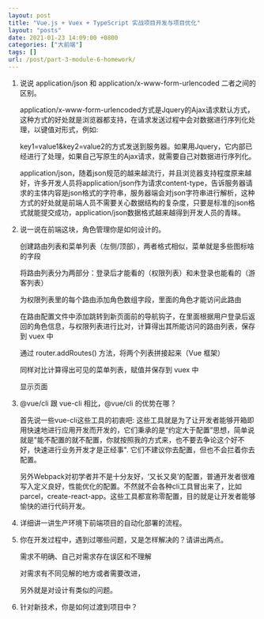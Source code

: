```yaml
---
layout: post
title: "Vue.js + Vuex + TypeScript 实战项目开发与项目优化"
layout: "posts"
date: 2021-01-23 14:09:00 +0800
categories: ["大前端"]
tags: []
url: /post/part-3-module-6-homework/
---
```


1. 说说 application/json 和 application/x-www-form-urlencoded 二者之间的区别。 

    application/x-www-form-urlencoded方式是Jquery的Ajax请求默认方式，这种方式的好处就是浏览器都支持，在请求发送过程中会对数据进行序列化处理，以键值对形式，例如:
    
    key1=value1&key2=value2的方式发送到服务器。如果用Jquery，它内部已经进行了处理，如果自己写原生的Ajax请求，就需要自己对数据进行序列化。
    
    application/json，随着json规范的越来越流行，并且浏览器支持程度原来越好，许多开发人员将application/json作为请求content-type，告诉服务器请求的主体内容是json格式的字符串，服务器端会对json字符串进行解析，这种方式的好处就是前端人员不需要关心数据结构的复杂度，只要是标准的json格式就能提交成功，application/json数据格式越来越得到开发人员的青睐。
   
2. 说一说在前端这块，角色管理你是如何设计的。
   
   创建路由列表和菜单列表（左侧/顶部），两者格式相似，菜单就是多些图标啥的字段
   
   将路由列表分为两部分：登录后才能看的（权限列表）和未登录也能看的（游客列表）
   
   为权限列表里的每个路由添加角色数组字段，里面的角色才能访问此路由
   
   在路由配置文件中添加跳转到新页面前的导航钩子，在里面根据用户登录后返回的角色信息，与权限列表进行比对，计算得出其所能访问的路由列表，保存到 vuex 中
   
   通过 router.addRoutes() 方法，将两个列表拼接起来（Vue 框架）
   
   同样对比计算得出可见的菜单列表，赋值并保存到 vuex 中
   
   显示页面

3. @vue/cli 跟 vue-cli 相比，@vue/cli 的优势在哪？

   首先说一些vue-cli这些工具的初衷吧: 这些工具就是为了让开发者能够开箱即用快速地进行应用开发而开发的，它们秉承的是“约定大于配置”思想，简单说就是"能不配置的就不配置，你就按照我的方式来，也不要去争论这个好不好，快速进行业务开发才是正经事". 它们不建议你去配置，但也不会拦着你去配置。
   
   另外Webpack对初学者并不是十分友好，‘又长又臭’的配置，普通开发者很难写入定义良好，性能优化的配置。不然就不会各种cli工具冒出来了，比如parcel，create-react-app。这些工具都宣称零配置，目的就是让开发者能够愉快的进行代码开发。

4. 详细讲一讲生产环境下前端项目的自动化部署的流程。

   

5. 你在开发过程中，遇到过哪些问题，又是怎样解决的？请讲出两点。

   需求不明确、自己对需求存在误区和不理解
   
   对需求有不同见解的地方或者需要改进，
   
   另外就是对设计有类似的问题。
   
6. 针对新技术，你是如何过渡到项目中？


